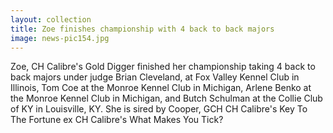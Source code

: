 ```yaml
---
layout: collection
title: Zoe finishes championship with 4 back to back majors
image: news-pic154.jpg
---
```


Zoe, CH Calibre's Gold Digger finished her championship taking 4 back to back majors under judge Brian Cleveland, at
Fox Valley Kennel Club in Illinois, Tom Coe at the Monroe Kennel Club in Michigan, Arlene Benko at the Monroe Kennel
Club in Michigan, and Butch Schulman at the Collie Club of KY in Louisville, KY. She is sired by Cooper, GCH CH
Calibre's Key To The Fortune ex CH Calibre's What Makes You Tick?
